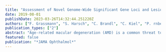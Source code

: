 ```yaml
---
title: "Assessment of Novel Genome-Wide Significant Gene Loci and Lesion Growth in Geographic Atrophy Secondary to Age-Related Macular Degeneration"
date: 2019-08-01
publishDate: 2023-03-26T14:32:44.251220Z
authors: ["F. Grassmann", "S. Harsch", "C. Brandl", "C. Kiel", "P. rnberg", "M. R. Toliat", "M. Fleckenstein", "M. Pfau", "S. Schmitz-Valckenberg", "F. G. Holz", "E. Y. Chew", "A. Swaroop", "R. Ratnapriya", "M. L. Klein", "Z. Mulyukov", "P. Zamiri", "B. H. F. Weber"]
publication_types: ["2"]
abstract: "Age-related macular degeneration (AMD) is a common threat to vision loss in individuals older than 50 years. While neovascular complications in AMD are treatable, there is currently no therapy for geographic atrophy secondary to AMD. Geographic atrophy lesion progression over time shows considerable interindividual variability, but little is known about prognostic factors. To elucidate the contribution of common genetic variants to geographic atrophy lesion growth. This pooled analysis combined 4 independent studies: the Fundus Autofluorescence Imaging in Age-Related Macular Degeneration (FAM) study, the Directional Spread in Geographic Atrophy (DSGA) study, the Age-Related Eye Disease Study (AREDS), and the Geographic Atrophy Treatment Evaluation (GATE) study. Each provided data for geographic atrophy lesion growth in specific designs. Patients with geographic atrophy secondary to AMD were recruited to these studies. Genotypes were retrieved through the database of Genotypes and Phenotypes (for AREDS) or generated at the Cologne Center for Genomics (for FAM, DSGA, and GATE). 219 genetic variants passing quality control was estimated using linear regression. The calculations were adjusted for known factors influencing geographic atrophy growth, such as the presence of bilateral geographic atrophy as well as the number of lesion spots and follow-up times. Slopes per allele, 95% CIs, and P values of genetic variants correlated with geographic atrophy lesion growth. 10-7) as the most likely progression-associated genes. These data provide further insight into the genetic architecture of geographic atrophy lesion growth. Geographic atrophy is a clinical outcome with a high medical need for effective therapy. The genes PRMT6 and LSS are promising candidates for future studies aimed at understanding functional aspects of geographic atrophy progression and also for designing novel and targeted treatment options."
featured: false
publication: "*JAMA Ophthalmol*"
---
```


